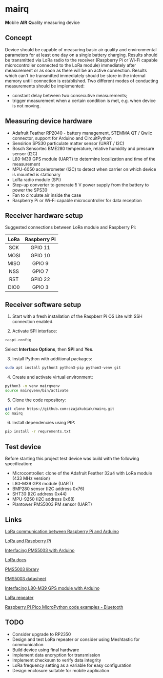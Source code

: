 # mairq
 **M**obile **AIR** **Q**uality measuring device

## Concept
Device should be capable of measuring basic air quality and environmental parameters for at least one day on a single battery charging. Results should be transmitted via LoRa radio to the receiver (Raspberry Pi or Wi-Fi capable microcontroller connected to the LoRa module) immediately after measurement or as soon as there will be an active connection. Results which can't be transmitted immediately should be store in the internal memory untill connection is established. Two different modes of conducting measurements should be implemented:
* constant delay between two consecutive measurements;
* trigger measurement when a certain condition is met, e.g. when device is not moving.

## Measuring device hardware
* Adafruit Feather RP2040 - battery management, STEMMA QT / Qwiic connector, support for Arduino and CircuitPython
* Sensirion SPS30 particulate matter sensor (UART / I2C)
* Bosch Sensortec BME280 temperature, relative humidity and pressure sensor (I2C)
* L80-M39 GPS module (UART) to determine localization and time of the measurement
* MPU-6050 accelerometer (I2C) to detect when carrier on which device is mounted is stationary
* LoRa radio module (SPI)
* Step-up converter to generate 5 V power supply from the battery to power the SPS30
* Fan to circulate air inside the case
* Raspberry Pi or Wi-Fi capable microcontroller for data reception

## Receiver hardware setup
Suggested connections between LoRa module and Raspberry Pi:

| LoRa   | Raspberry Pi |
| :----: | :----------: |
| SCK    | GPIO 11      |
| MOSI   | GPIO 10      |
| MISO   | GPIO 9       |
| NSS    | GPIO 7       |
| RST    | GPIO 22      |
| DIO0   | GPIO 3       |

## Receiver software setup
1. Start with a fresh installation of the Raspberr Pi OS Lite with SSH connection enabled.

2. Activate SPI interface:
``` bash
raspi-config
```
Select **Interface Options**, then **SPI** and **Yes**.

3. Install Python with additional packages:
``` bash
sudo apt install python3 python3-pip python3-venv git
```

4. Create and activate virtual environment:
``` bash
python3 -m venv mairqvenv
source mairqvenv/bin/activate
```

5. Clone the code repository:
``` bash
git clone https://github.com:szajakubiak/mairq.git
cd mairq
```

6. Install dependencies using PIP:
``` bash
pip install -r requrements.txt
```

## Test device
Before starting this project test device was build with the following specification:

* Microcontroller: clone of the Adafruit Feather 32u4 with LoRa module (433 MHz version)
* L80-M39 GPS module (UART)
* BMP280 sensor (I2C address 0x76)
* SHT30 (I2C address 0x44)
* MPU-9250 (I2C address 0x68)
* Plantower PMS5003 PM sensor (UART)

## Links
[LoRa communication between Raspberry Pi and Arduino](https://circuitdigest.com/microcontroller-projects/raspberry-pi-with-lora-peer-to-peer-communication-with-arduino)

[LoRa and Raspberry Pi](https://learn.adafruit.com/lora-and-lorawan-radio-for-raspberry-pi)

[Interfacing PMS5003 with Arduino](https://forums.adafruit.com/viewtopic.php?t=167487)

[LoRa docs](https://lora.readthedocs.io/en/latest/)

[PMS5003 library](https://github.com/jbanaszczyk/pms5003)

[PMS5003 datasheet](https://www.digikey.jp/htmldatasheets/production/2903006/0/0/1/pms5003-series-manual.html)

[Interfacing L80-M39 GPS module with Arduino](https://how2electronics.com/how-to-interface-quectel-l80-gps-module-with-arduino/)

[LoRa repeater](http://www.daveakerman.com/?p=2469)

[Raspberry Pi Pico MicroPython code examples - Bluetooth](https://github.com/raspberrypi/pico-micropython-examples/tree/master/bluetooth)

## TODO
* Consider upgrade to RP2350
* Design and test LoRa repeater or consider using Meshtastic for communication
* Build device using final hardware
* Implement data encryption for transmission
* Implement checksum to verify data integrity
* LoRa frequency setting as a variable for easy configuration
* Design enclosure suitable for mobile application
